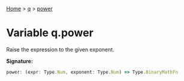 [Home](../../../index.md) &gt; [q](../../q.md) &gt; [power](./power.md)

# Variable q.power

Raise the expression to the given exponent.

<b>Signature:</b>

```typescript
power: (expr: Type.Num, exponent: Type.Num) => Type.BinaryMathFn
```
